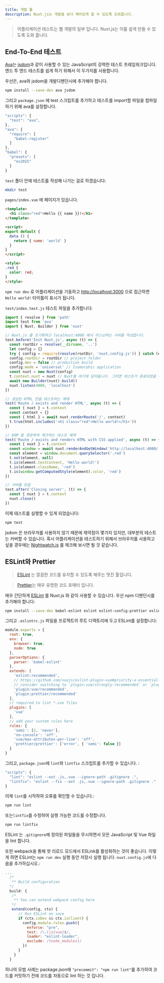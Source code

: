 ```yaml
---
title: 개발 툴
description: Nuxt.js는 개발을 보다 재미있게 할 수 있도록 도와줍니다.
---
```


> 어플리케이션 테스트는 웹 개발의 일부 입니다. Nuxt.js는 이를 쉽게 만들 수 있도록 도와 줍니다.

## End-To-End 테스트

[Ava](https://github.com/avajs/ava)는 [jsdom](https://github.com/tmpvar/jsdom)과 같이 사용할 수 있는 JavaScript의 강력한 테스트 프레임워크입니다. 엔드 투 엔드 테스트를 쉽게 하기 위해서 이 두가지를 사용합니다.

우선은, ava와 jsdom을 개발디펜던시에 추가해야 합니다.

```bash
npm install --save-dev ava jsdom
```

그리고 `package.json` 에 test 스크립트를 추가하고 테스트를 import할 파일을 컴파일 하기 위해 ava를 설정합니다.

```javascript
"scripts": {
  "test": "ava",
},
"ava": {
  "require": [
    "babel-register"
  ]
},
"babel": {
  "presets": [
    "es2015"
  ]
}
```

`test` 폴더 안에 테스트를 작성해 나가는 걸로 하겠습니다:

```bash
mkdir test
```

`pages/index.vue` 에 페이지가 있습니다.

```html
<template>
  <h1 class="red">Hello {{ name }}!</h1>
</template>

<script>
export default {
  data () {
    return { name: 'world' }
  }
}
</script>

<style>
.red {
  color: red;
}
</style>
```

`npm run dev` 로 어플리케이션을 기동하고 [http://localhost:3000](http://localhost:3000) 으로 접근하면 `Hello world!` 타이틀이 표시가 됩니다.

`test/index.test.js` 테스트 파일을 추가합니다:

```js
import { resolve } from 'path'
import test from 'ava'
import { Nuxt, Builder } from 'nuxt'

// Nuxt.js 를 초기화하고 localhost:4000 에서 리스닝하는 서버를 작성합니다.
test.before('Init Nuxt.js', async (t) => {
  const rootDir = resolve(__dirname, '..')
  let config = {}
  try { config = require(resolve(rootDir, 'nuxt.config.js')) } catch (e) {}
  config.rootDir = rootDir // project folder
  config.dev = false // production build
  config.mode = 'universal' // Isomorphic application
  const nuxt = new Nuxt(config)
  t.context.nuxt = nuxt // Nuxt를 여기에 담아둡니다. 그러면 테스트가 종료되었을 때 이것들을 close할 수 있습니다.
  await new Builder(nuxt).build()
  nuxt.listen(4000, 'localhost')
})

// 생성된 HTML 만을 테스트하는 예제
test('Route / exists and render HTML', async (t) => {
  const { nuxt } = t.context
  const context = {}
  const { html } = await nuxt.renderRoute('/', context)
  t.true(html.includes('<h1 class="red">Hello world!</h1>'))
})

// DOM 을 경유하여 체크하는 테스트 예제
test('Route / exists and renders HTML with CSS applied', async (t) => {
  const { nuxt } = t.context
  const window = await nuxt.renderAndGetWindow('http://localhost:4000/')
  const element = window.document.querySelector('.red')
  t.not(element, null)
  t.is(element.textContent, 'Hello world!')
  t.is(element.className, 'red')
  t.is(window.getComputedStyle(element).color, 'red')
})

// 서버를 닫음
test.after('Closing server', (t) => {
  const { nuxt } = t.context
  nuxt.close()
})
```

이제 테스트를 실행할 수 있게 되었습니다:

```bash
npm test
```

jsdom 은 브라우저를 사용하지 않기 때문에 제약점이 몇가지 있지만, 대부분의 테스트는 커버할 수 있습니다. 혹시 어플리케이션을 테스트하기 위해서 브라우저를 사용하고 싶을 경우에는 [Nightwatch.js](http://nightwatchjs.org) 를 체크해 보시면 될 것 같습니다.

## ESLint와 Prettier

> [ESLint](http://eslint.org) 는 깔끔한 코드를 유지할 수 있도록 해주는 멋진 툴입니다.

> [Prettier](prettier.io)는 매우 유명한 코드 포매터 입니다.

매우 간단하게 [ESLint](http://eslint.org) 를 Nuxt.js 와 같이 사용할 수 있습니다. 우선 npm 디펜던시를 추가해야 합니다:

```bash
npm install --save-dev babel-eslint eslint eslint-config-prettier eslint-loader eslint-plugin-vue eslint-plugin-prettier prettier
```

그리고 `.eslintrc.js` 파일을 프로젝트의 루트 디렉토리에 두고 ESLint를 설정합니다:

```js
module.exports = {
  root: true,
  env: {
    browser: true,
    node: true
  },
  parserOptions: {
    parser: 'babel-eslint'
  },
  extends: [
    'eslint:recommended',
    // https://github.com/vuejs/eslint-plugin-vue#priority-a-essential-error-prevention
    // consider switching to `plugin:vue/strongly-recommended` or `plugin:vue/recommended` for stricter rules.
    'plugin:vue/recommended',
    'plugin:prettier/recommended'
  ],
  // required to lint *.vue files
  plugins: [
    'vue'
  ],
  // add your custom rules here
  rules: {
    'semi': [2, 'never'],
    'no-console': 'off',
    'vue/max-attributes-per-line': 'off',
    'prettier/prettier': ['error', { 'semi': false }]
  }
}
```

그리고, `package.json`에 `lint`와 `lintfix` 스크립트를 추가할 수 있습니다. :

```js
"scripts": {
  "lint": "eslint --ext .js,.vue --ignore-path .gitignore .",
  "lintfix": "eslint --fix --ext .js,.vue --ignore-path .gitignore ."
}
```

이제 `lint`를 시작하여 오류를 확인할 수 있습니다.:

```bash
npm run lint
```

또는`lintfix`를 수정하여 실행 가능한 코드를 수정합니다.

```bash
npm run lintfix
```

ESLint 는 `.gitignore`에 정의된 파일들을 무시하면서 모든 JavaScript 및 Vue 파일을 lint 합니다.

또한 webpack을 통해 핫 리로드 모드에서 ESLink를 활성화하는 것이 좋습니다. 이렇게 하면 ESLint는 `npm run dev` 실행 동안 저장시 실행 됩니다. `nuxt.config.js`에 다음을 추가하십시오.:

```js
...
  /*
   ** Build configuration
  */
  build: {
   /*
    ** You can extend webpack config here
   */
   extend(config, ctx) {
      // Run ESLint on save
      if (ctx.isDev && ctx.isClient) {
        config.module.rules.push({
          enforce: "pre",
          test: /\.(js|vue)$/,
          loader: "eslint-loader",
          exclude: /(node_modules)/
        })
      }
    }
  }
```

<div class="Alert Alert--orange">

하나의 모범 사례는 package.json에 `"precommit": "npm run lint"`를 추가하여 코드를 커밋하기 전에 코드를 자동으로 lint 하는 것 입니다.

</div>
